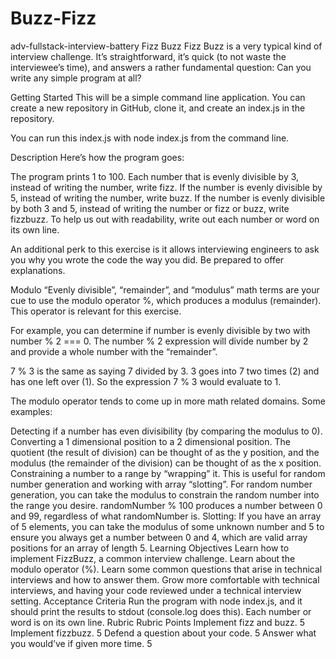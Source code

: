 # Buzz-Fizz

adv-fullstack-interview-battery
Fizz Buzz
Fizz Buzz is a very typical kind of interview challenge. It’s straightforward, it’s quick (to not waste the interviewee’s time), and answers a rather fundamental question: Can you write any simple program at all?

Getting Started
This will be a simple command line application. You can create a new repository in GitHub, clone it, and create an index.js in the repository.

You can run this index.js with node index.js from the command line.

Description
Here’s how the program goes:

The program prints 1 to 100.
Each number that is evenly divisible by 3, instead of writing the number, write fizz.
If the number is evenly divisible by 5, instead of writing the number, write buzz.
If the number is evenly divisible by both 3 and 5, instead of writing the number or fizz or buzz, write fizzbuzz.
To help us out with readability, write out each number or word on its own line.

An additional perk to this exercise is it allows interviewing engineers to ask you why you wrote the code the way you did. Be prepared to offer explanations.

Modulo
“Evenly divisible”, “remainder”, and “modulus” math terms are your cue to use the modulo operator %, which produces a modulus (remainder). This operator is relevant for this exercise.

For example, you can determine if number is evenly divisible by two with number % 2 === 0. The number % 2 expression will divide number by 2 and provide a whole number with the “remainder”.

7 % 3 is the same as saying 7 divided by 3. 3 goes into 7 two times (2) and has one left over (1). So the expression 7 % 3 would evaluate to 1.

The modulo operator tends to come up in more math related domains. Some examples:

Detecting if a number has even divisibility (by comparing the modulus to 0).
Converting a 1 dimensional position to a 2 dimensional position. The quotient (the result of division) can be thought of as the y position, and the modulus (the remainder of the division) can be thought of as the x position.
Constraining a number to a range by “wrapping” it. This is useful for random number generation and working with array “slotting”.
For random number generation, you can take the modulus to constrain the random number into the range you desire. randomNumber % 100 produces a number between 0 and 99, regardless of what randomNumber is.
Slotting: If you have an array of 5 elements, you can take the modulus of some unknown number and 5 to ensure you always get a number between 0 and 4, which are valid array positions for an array of length 5.
Learning Objectives
Learn how to implement FizzBuzz, a common interview challenge.
Learn about the modulo operator (%).
Learn some common questions that arise in technical interviews and how to answer them.
Grow more comfortable with technical interviews, and having your code reviewed under a technical interview setting.
Acceptance Criteria
Run the program with node index.js, and it should print the results to stdout (console.log does this).
Each number or word is on its own line.
Rubric
Rubric	Points
Implement fizz and buzz.	5
Implement fizzbuzz.	5
Defend a question about your code.	5
Answer what you would’ve if given more time.	5
